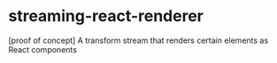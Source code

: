 # streaming-react-renderer
[proof of concept] A transform stream that renders certain elements as React components
